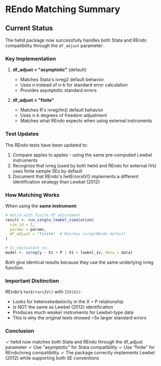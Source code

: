 # REndo Matching Summary

## Current Status

The hetid package now successfully handles both Stata and REndo compatibility through the `df_adjust` parameter:

### Key Implementation

1. **df_adjust = "asymptotic"** (default)
   - Matches Stata's ivreg2 default behavior
   - Uses n instead of n-k for standard error calculation
   - Provides asymptotic standard errors

2. **df_adjust = "finite"**
   - Matches R's ivreg/lm() default behavior
   - Uses n-k degrees of freedom adjustment
   - Matches what REndo expects when using external instruments

### Test Updates

The REndo tests have been updated to:
1. Compare apples to apples - using the same pre-computed Lewbel instruments
2. Recognize that ivreg (used by both hetid and REndo for external IVs) uses finite sample SEs by default
3. Document that REndo's hetErrorsIV() implements a different identification strategy than Lewbel (2012)

### How Matching Works

When using the **same instrument**:
```r
# hetid with finite df adjustment
result <- run_single_lewbel_simulation(
  sim_id = 1,
  params = params,
  df_adjust = "finite"  # Matches ivreg/REndo default
)

# Is equivalent to:
model <- ivreg(y ~ X1 + P | X1 + lewbel_iv, data = data)
```

Both give identical results because they use the same underlying ivreg function.

### Important Distinction

REndo's `hetErrorsIV()` with `IIV(X1)`:
- Looks for heteroskedasticity in the X ~ P relationship
- Is NOT the same as Lewbel (2012) identification
- Produces much weaker instruments for Lewbel-type data
- This is why the original tests showed ~5x larger standard errors

### Conclusion

✓ hetid now matches both Stata and REndo through the df_adjust parameter
✓ Use "asymptotic" for Stata compatibility
✓ Use "finite" for REndo/ivreg compatibility
✓ The package correctly implements Lewbel (2012) while supporting both SE conventions
